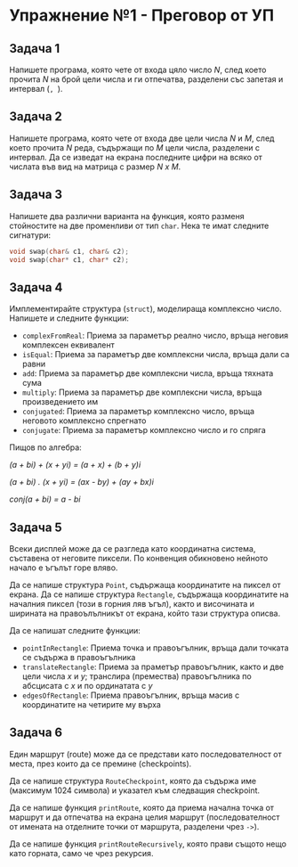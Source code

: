 # Упражнение №1 - Преговор от УП


## Задача 1

Напишете програма, която чете от входа цяло число *N*, след което прочита *N* на брой цели числа и ги отпечатва, разделени със запетая и интервал (`, `).

## Задача 2

Напишете програма, която чете от входа две цели числа *N* и *M*, след което прочита *N* реда, съдържащи по *M* цели числа, разделени с интервал. Да се изведат на екрана последните цифри на всяко от числата във вид на матрица с размер *N x M*.

## Задача 3

Напишете два различни варианта на функция, която разменя стойностите на две променливи от тип `char`. Нека те имат следните сигнатури:

```cpp
void swap(char& c1, char& c2);
void swap(char* c1, char* c2);
```

## Задача 4

Имплементирайте структура (`struct`), моделираща комплексно число. Напишете и следните функции:

* `complexFromReal`: Приема за параметър реално число, връща неговия комплексен еквивалент
* `isEqual`: Приема за параметър две комплексни числа, връща дали са равни
* `add`: Приема за параметър две комплексни числа, връща тяхната сума
* `multiply`: Приема за параметър две комплексни числа, връща произведението им
* `conjugated`: Приема за параметър комплексно число, връща неговото комплексно спрегнато
* `conjugate`: Приема за параметър комплексно число и го спряга

Пищов по алгебра:

*(a + bi) + (x + yi) = (a + x) + (b + y)i*

*(a + bi) . (x + yi) = (ax - by) + (ay + bx)i*

*conj(a + bi) = a - bi*

## Задача 5

Всеки дисплей може да се разгледа като координатна система, съставена от неговите пиксели. По конвенция обикновено нейното начало е ъгълът горе вляво.

Да се напише структура `Point`, съдържаща координатите на пиксел от екрана. Да се напише структура `Rectangle`, съдържаща координатите на началния пиксел (този в горния ляв ъгъл), както и височината и ширината на правоълълникът от екрана, който тази структура описва.

Да се напишат следните функции:

* `pointInRectangle`: Приема точка и правоъгълник, връща дали точката се съдържа в правоъгълника
* `translateRectangle`: Приема за праметър правоъгълник, както и две цели числа *x* и *y*; транслира (премества) правоъгълника по абсцисата с *x* и по ординатата с *y*
* `edgesOfRectangle`: Приема правоъгълник, връща масив с координатите на четирите му върха

## Задача 6

Един маршрут (route) може да се представи като последователност от места, през които да се премине (checkpoints).

Да се напише структура `RouteCheckpoint`, която да съдържа име (максимум 1024 символа) и указател към следващия checkpoint.

Да се напише функция `printRoute`, която да приема начална точка от маршрут и да отпечатва на екрана целия маршрут (последователност от имената на отделните точки от маршрута, разделени чрез `->`).

Да се напише функция `printRouteRecursively`, която прави същото нещо като горната, само че чрез рекурсия.
